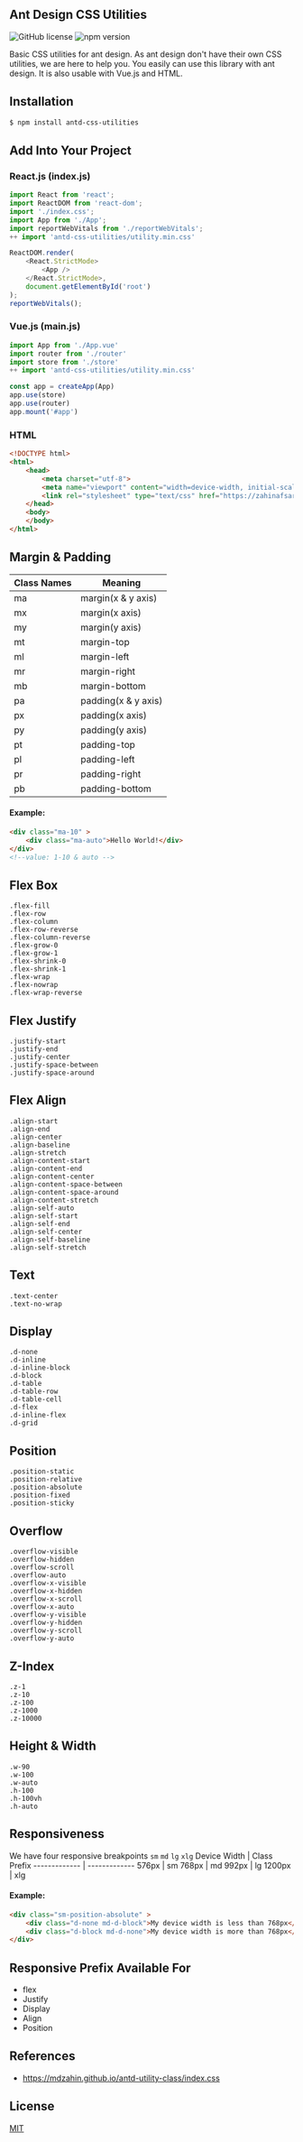 ## Ant Design CSS Utilities
![GitHub license](https://img.shields.io/badge/license-MIT-blue.svg) ![npm version](https://img.shields.io/npm/v/antd-css-utilities)

Basic CSS utilities for ant design. As ant design don't have their own CSS utilities, we are here to help you. You easily can use this library with ant design. It is also usable with Vue.js and HTML.

## Installation

```sh
$ npm install antd-css-utilities
```

## Add Into Your Project
### React.js (index.js)
```js
import React from 'react';
import ReactDOM from 'react-dom';
import './index.css';
import App from './App';
import reportWebVitals from './reportWebVitals';
++ import 'antd-css-utilities/utility.min.css'

ReactDOM.render(
    <React.StrictMode>
        <App />
    </React.StrictMode>,
    document.getElementById('root')
);
reportWebVitals();
```
### Vue.js (main.js)
```js
import App from './App.vue'
import router from './router'
import store from './store'
++ import 'antd-css-utilities/utility.min.css'

const app = createApp(App)
app.use(store)
app.use(router)
app.mount('#app')
```
### HTML
```html
<!DOCTYPE html>
<html>
    <head>
        <meta charset="utf-8">
        <meta name="viewport" content="width=device-width, initial-scale=1">
        <link rel="stylesheet" type="text/css" href="https://zahinafsar.github.io/antd-utility-class/utility.min.css">
    </head>
    <body>
    </body>
</html>
```

## Margin & Padding
Class Names | Meaning
------------- | -------------
ma | margin(x & y axis)
mx | margin(x axis)
my | margin(y axis)
mt | margin-top
ml | margin-left
mr | margin-right
mb | margin-bottom
pa | padding(x & y axis)
px | padding(x axis)
py | padding(y axis)
pt | padding-top
pl | padding-left
pr | padding-right
pb | padding-bottom
#### Example:

```html
<div class="ma-10" >
    <div class="ma-auto">Hello World!</div>
</div>
<!--value: 1-10 & auto -->
```
## Flex Box
```
.flex-fill
.flex-row
.flex-column
.flex-row-reverse
.flex-column-reverse
.flex-grow-0
.flex-grow-1
.flex-shrink-0
.flex-shrink-1
.flex-wrap
.flex-nowrap
.flex-wrap-reverse
```
## Flex Justify
```
.justify-start
.justify-end
.justify-center
.justify-space-between
.justify-space-around
```
## Flex Align
```
.align-start
.align-end
.align-center
.align-baseline
.align-stretch
.align-content-start
.align-content-end
.align-content-center
.align-content-space-between
.align-content-space-around
.align-content-stretch
.align-self-auto
.align-self-start
.align-self-end
.align-self-center
.align-self-baseline
.align-self-stretch
```
## Text
```
.text-center
.text-no-wrap
```
## Display
```
.d-none 
.d-inline 
.d-inline-block 
.d-block 
.d-table 
.d-table-row 
.d-table-cell 
.d-flex 
.d-inline-flex 
.d-grid 
```
## Position
```
.position-static 
.position-relative 
.position-absolute 
.position-fixed 
.position-sticky 
```
## Overflow
```
.overflow-visible 
.overflow-hidden 
.overflow-scroll 
.overflow-auto 
.overflow-x-visible 
.overflow-x-hidden 
.overflow-x-scroll 
.overflow-x-auto 
.overflow-y-visible 
.overflow-y-hidden 
.overflow-y-scroll 
.overflow-y-auto 
```
## Z-Index
```
.z-1
.z-10
.z-100
.z-1000
.z-10000
```
## Height & Width
```
.w-90
.w-100
.w-auto
.h-100
.h-100vh
.h-auto
```
## Responsiveness
We have four responsive breakpoints `sm` `md` `lg` `xlg`
Device Width | Class Prefix
------------- | -------------
576px | sm
768px | md
992px | lg
1200px | xlg

#### Example:

```html
<div class="sm-position-absolute" >
    <div class="d-none md-d-block">My device width is less than 768px</div>
    <div class="d-block md-d-none">My device width is more than 768px</div>
</div>
```
## Responsive Prefix Available For
- flex
- Justify
- Display
- Align
- Position

## References

- https://mdzahin.github.io/antd-utility-class/index.css

## License

[MIT](LICENSE)


[npm-url]: https://npmjs.org/package/antd-css-utilities

